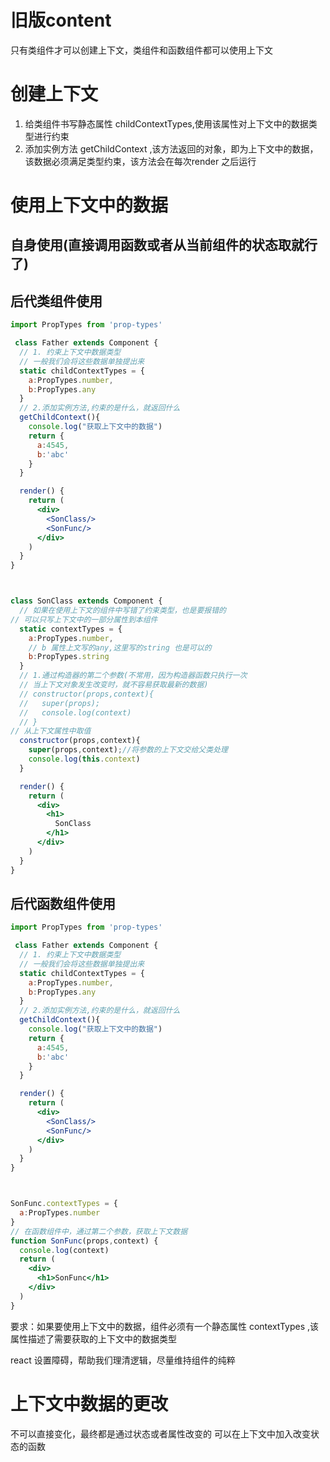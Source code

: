 # 旧版content
只有类组件才可以创建上下文，类组件和函数组件都可以使用上下文
# 创建上下文
1. 给类组件书写静态属性 childContextTypes,使用该属性对上下文中的数据类型进行约束
2. 添加实例方法 getChildContext ,该方法返回的对象，即为上下文中的数据，该数据必须满足类型约束，该方法会在每次render 之后运行
# 使用上下文中的数据
## 自身使用(直接调用函数或者从当前组件的状态取就行了)
## 后代类组件使用
```jsx
import PropTypes from 'prop-types'

 class Father extends Component {
  // 1. 约束上下文中数据类型
  // 一般我们会将这些数据单独提出来
  static childContextTypes = {
    a:PropTypes.number,
    b:PropTypes.any
  }
  // 2.添加实例方法,约束的是什么，就返回什么
  getChildContext(){
    console.log("获取上下文中的数据")
    return {
      a:4545,
      b:'abc'
    }
  }

  render() {
    return (
      <div>
        <SonClass/>
        <SonFunc/>
      </div>
    )
  }
}



class SonClass extends Component {
  // 如果在使用上下文的组件中写错了约束类型，也是要报错的
// 可以只写上下文中的一部分属性到本组件
  static contextTypes = {
    a:PropTypes.number,
    // b 属性上文写的any,这里写的string 也是可以的
    b:PropTypes.string
  }
  // 1.通过构造器的第二个参数(不常用，因为构造器函数只执行一次
  // 当上下文对象发生改变时，就不容易获取最新的数据)
  // constructor(props,context){
  //   super(props);
  //   console.log(context)
  // }
// 从上下文属性中取值
  constructor(props,context){
    super(props,context);//将参数的上下文交给父类处理
    console.log(this.context)
  }

  render() {
    return (
      <div>
        <h1>
          SonClass
        </h1>
      </div>
    )
  }
}
```
## 后代函数组件使用

```jsx
import PropTypes from 'prop-types'

 class Father extends Component {
  // 1. 约束上下文中数据类型
  // 一般我们会将这些数据单独提出来
  static childContextTypes = {
    a:PropTypes.number,
    b:PropTypes.any
  }
  // 2.添加实例方法,约束的是什么，就返回什么
  getChildContext(){
    console.log("获取上下文中的数据")
    return {
      a:4545,
      b:'abc'
    }
  }

  render() {
    return (
      <div>
        <SonClass/>
        <SonFunc/>
      </div>
    )
  }
}



SonFunc.contextTypes = {
  a:PropTypes.number
}
// 在函数组件中，通过第二个参数，获取上下文数据
function SonFunc(props,context) {
  console.log(context)
  return (
    <div>
      <h1>SonFunc</h1>
    </div>
  )
}
```

要求：如果要使用上下文中的数据，组件必须有一个静态属性 contextTypes ,该属性描述了需要获取的上下文中的数据类型

react 设置障碍，帮助我们理清逻辑，尽量维持组件的纯粹

# 上下文中数据的更改
不可以直接变化，最终都是通过状态或者属性改变的
可以在上下文中加入改变状态的函数
